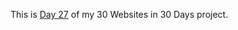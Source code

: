 This is <a href="https://cwang1996.github.io/Gamestop/">Day 27</a> of my 30 Websites in 30 Days project.
